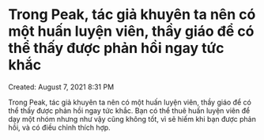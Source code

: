 # Trong Peak, tác giả khuyên ta nên có một huấn luyện viên, thầy giáo để có thể thấy được phản hồi ngay tức khắc

Created: August 7, 2021 8:31 PM

Trong Peak, tác giả khuyên ta nên có một huấn luyện viên, thầy giáo để có thể thấy được phản hồi ngay tức khắc. Bạn có thể thuê huấn luyện viên để dạy một nhóm nhưng như vậy cũng không tốt, vì sẽ hiếm khi bạn được phản hồi, và có điều chỉnh thích hợp.